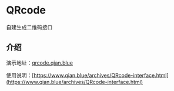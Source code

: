 # QRcode
自建生成二维码接口

## 介绍

演示地址：[qrcode.qian.blue](https://qrcode.qian.blue)

使用说明：[https://www.qian.blue/archives/QRcode-interface.html](https://www.qian.blue/archives/QRcode-interface.html)
